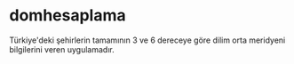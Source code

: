 # domhesaplama

Türkiye'deki şehirlerin tamamının 3 ve 6 dereceye göre dilim orta meridyeni bilgilerini veren uygulamadır.
